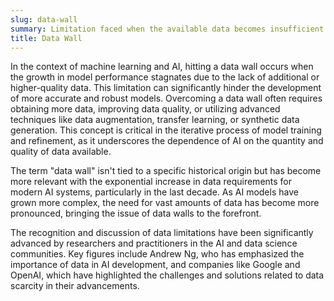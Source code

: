 ```yaml
---
slug: data-wall
summary: Limitation faced when the available data becomes insufficient for further training or improving machine learning models.
title: Data Wall
---
```


In the context of machine learning and AI, hitting a data wall occurs when the growth in model performance stagnates due to the lack of additional or higher-quality data. This limitation can significantly hinder the development of more accurate and robust models. Overcoming a data wall often requires obtaining more data, improving data quality, or utilizing advanced techniques like data augmentation, transfer learning, or synthetic data generation. This concept is critical in the iterative process of model training and refinement, as it underscores the dependence of AI on the quantity and quality of data available.

The term "data wall" isn't tied to a specific historical origin but has become more relevant with the exponential increase in data requirements for modern AI systems, particularly in the last decade. As AI models have grown more complex, the need for vast amounts of data has become more pronounced, bringing the issue of data walls to the forefront.

The recognition and discussion of data limitations have been significantly advanced by researchers and practitioners in the AI and data science communities. Key figures include Andrew Ng, who has emphasized the importance of data in AI development, and companies like Google and OpenAI, which have highlighted the challenges and solutions related to data scarcity in their advancements.
